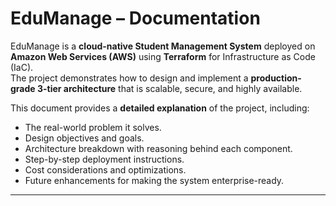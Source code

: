 # EduManage – Documentation  

EduManage is a **cloud-native Student Management System** deployed on **Amazon Web Services (AWS)** using **Terraform** for Infrastructure as Code (IaC).  
The project demonstrates how to design and implement a **production-grade 3-tier architecture** that is scalable, secure, and highly available.  

This document provides a **detailed explanation** of the project, including:  
- The real-world problem it solves.  
- Design objectives and goals.  
- Architecture breakdown with reasoning behind each component.  
- Step-by-step deployment instructions.  
- Cost considerations and optimizations.  
- Future enhancements for making the system enterprise-ready.  

---


